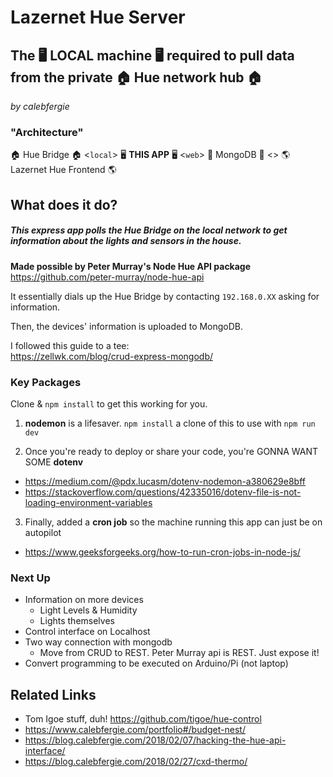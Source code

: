 # Lazernet Hue Server

## The 🖥 LOCAL machine 🖥 required to pull data from the private 🏠 Hue network hub 🏠
<i>by calebfergie</i>

### "Architecture"

🏠 Hue Bridge 🏠  <`local`> 🖥 <b>THIS APP</b> 🖥 <`web`> 🍃 MongoDB 🍃  <> 🌎 Lazernet Hue Frontend 🌎

## What does it do?
##### This express app polls the Hue Bridge on the local network to get information about the lights and sensors in the house.

<b>Made possible by Peter Murray's Node Hue API package</b>
https://github.com/peter-murray/node-hue-api

It  essentially dials up the Hue Bridge by contacting `192.168.0.XX` asking for information.

Then, the devices' information is uploaded to MongoDB.

I followed this guide to a tee:
<br>https://zellwk.com/blog/crud-express-mongodb/

### Key Packages

Clone & `npm install` to get this working for you.

1. <b>nodemon</b> is a lifesaver. `npm install` a clone of this to use with `npm run dev`

2. Once you're ready to deploy or share  your code, you're GONNA WANT SOME <b>dotenv</b>
- https://medium.com/@pdx.lucasm/dotenv-nodemon-a380629e8bff
- https://stackoverflow.com/questions/42335016/dotenv-file-is-not-loading-environment-variables

3. Finally, added a <b>cron job</b> so the machine running this app can just be on autopilot
- https://www.geeksforgeeks.org/how-to-run-cron-jobs-in-node-js/

### Next Up
- Information on more devices
  - Light Levels & Humidity
  - Lights themselves
- Control interface on Localhost
- Two way connection with mongodb
  - Move from CRUD to REST. Peter Murray api is REST. Just expose it!
- Convert programming to be executed on Arduino/Pi (not laptop)

## Related Links
- Tom Igoe stuff, duh! https://github.com/tigoe/hue-control
- https://www.calebfergie.com/portfolio#/budget-nest/
- https://blog.calebfergie.com/2018/02/07/hacking-the-hue-api-interface/
- https://blog.calebfergie.com/2018/02/27/cxd-thermo/
